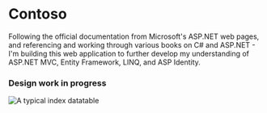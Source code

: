 # Contoso
Following the official documentation from Microsoft's ASP.NET web pages, and
referencing and working through various books on C# and ASP.NET - 
I'm building this web application to further develop my understanding
of ASP.NET MVC, Entity Framework, LINQ, and ASP Identity.




### Design work in progress
![A typical index datatable](https://s16.postimg.org/o4bcrsu45/contoso_1.png)
